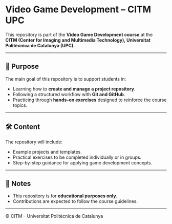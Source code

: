 # Video Game Development – CITM UPC

This repository is part of the **Video Game Development course** at the  
**CITM (Center for Imaging and Multimedia Technology), Universitat Politècnica de Catalunya (UPC).**

---

## 🎯 Purpose
The main goal of this repository is to support students in:
- Learning how to **create and manage a project repository**.  
- Following a structured workflow with **Git and GitHub**.  
- Practicing through **hands-on exercises** designed to reinforce the course topics.  

---

## 🛠 Content
The repository will include:
- Example projects and templates.  
- Practical exercises to be completed individually or in groups.  
- Step-by-step guidance for applying game development concepts.  

---

## 📌 Notes
- This repository is for **educational purposes only**.  
- Contributions are expected to follow the course guidelines.  

---

© CITM – Universitat Politècnica de Catalunya

